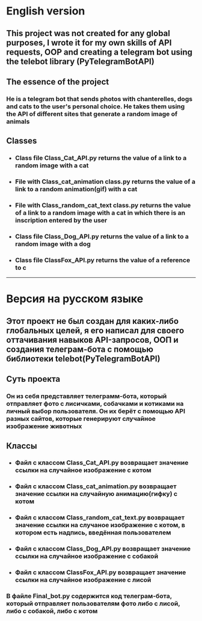 # English version
## This project was not created for any global purposes, I wrote it for my own skills of API requests, OOP and creating a telegram bot using the telebot library (PyTelegramBotAPI)
## The essence of the project
### He is a telegram bot that sends photos with chanterelles, dogs and cats to the user's personal choice. He takes them using the API of different sites that generate a random image of animals
## Classes
* ### Class file Class_Cat_API.py returns the value of a link to a random image with a cat
* ### File with Class_cat_animation class.py returns the value of a link to a random animation(gif) with a cat
* ### File with Class_random_cat_text class.py returns the value of a link to a random image with a cat in which there is an inscription entered by the user
* ### Class file Class_Dog_API.py returns the value of a link to a random image with a dog
* ### Class file ClassFox_API.py returns the value of a reference to c


---


# Версия на русском языке
## Этот проект не был создан для каких-либо глобальных целей, я его написал для своего оттачивания навыков API-запросов, ООП и создания телеграм-бота с помощью библиотеки telebot(PyTelegramBotAPI)
## Суть проекта
### Он из себя представляет телеграмм-бота, который отправляет фото с лисичками, собачками и котиками на личный выбор пользователя. Он их берёт с помощью API разных сайтов, которые генерируют случайное изображение животных
## Классы
* ### Файл с классом Class_Cat_API.py возвращает значение ссылки на случайное изображение с котом
* ### Файл с классом Class_cat_animation.py возвращает значение ссылки на случайную анимацию(гифку) с котом
* ### Файл с классом Class_random_cat_text.py возвращает значение ссылки на случаное изображение с котом, в котором есть надпись, введённая пользователем
* ### Файл с классом Class_Dog_API.py возвращает значение ссылки на случайное изображение с собакой
* ### Файл с классом ClassFox_API.py возвращает значение ссылки на случайное изображение с лисой
### В файле Final_bot.py содержится код телеграм-бота, который отправляет пользователям фото либо с лисой, либо с собакой, либо с котом
